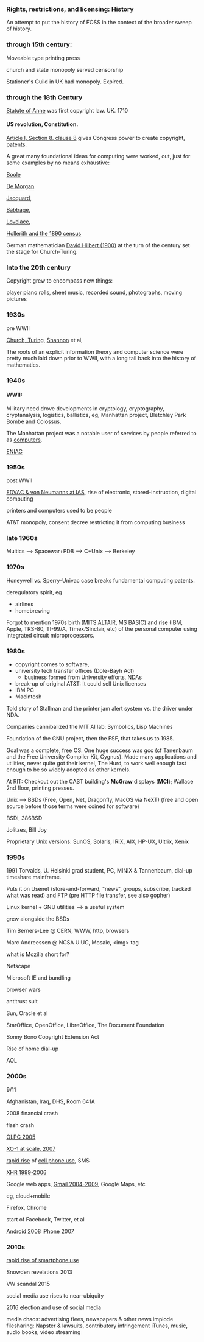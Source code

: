 
### Rights, restrictions, and licensing: History

An attempt to put the history of FOSS in the context of the broader sweep of 
history.

### through 15th century:

Moveable type printing press 

church and state monopoly served censorship

Stationer's Guild in UK had monopoly. Expired.

### through the 18th Century

[Statute of Anne](https://en.wikipedia.org/wiki/Statute_of_Anne) was first copyright law. UK. 1710

#### US revolution, Constitution. 

[Article I, Section 8, clause 8]() gives Congress power to create copyright, patents.

A great many foundational ideas for computing were worked, out, just for
some examples by no means exhaustive:

[Boole](https://en.wikipedia.org/wiki/George_Boole)

[De Morgan](https://en.wikipedia.org/wiki/De_Morgan%27s_laws)

[Jacquard](https://en.wikipedia.org/wiki/Jacquard_loom), 

[Babbage](https://en.wikipedia.org/wiki/Charles_Babbage), 

[Lovelace](https://en.wikipedia.org/wiki/Ada_Lovelace),

[Hollerith and the 1890 census](https://en.wikipedia.org/wiki/Herman_Hollerith)

German mathematician [David Hilbert (1900)](https://en.wikipedia.org/wiki/Hilbert%27s_problems)
at the turn of the century set the stage for Church-Turing.

### Into the 20th century

Copyright grew to encompass new things: 

player piano rolls, sheet music, recorded sound, photographs, moving pictures

### 1930s

pre WWII 

[Church, Turing](https://en.wikipedia.org/wiki/Church%E2%80%93Turing_thesis),
[Shannon](https://en.wikipedia.org/wiki/Claude_Shannon) et al, 

The roots of an explicit information theory and computer science were pretty
much laid down prior to WWII, with a long tail back into the history of
mathematics.

### 1940s

#### WWII:

Military need drove developments in cryptology, cryptography, cryptanalysis,
logistics, ballistics, eg, Manhattan project, Bletchley Park Bombe and
Colossus.

The Manhattan project was a notable user of services by people referred to
as [computers](https://en.wikipedia.org/wiki/Human_computer#Wartime_computing_and_the_invention_of_electronic_computing). 

[ENIAC](https://en.wikipedia.org/wiki/ENIAC)

### 1950s

post WWII 

[EDVAC & von Neumanns at IAS](https://en.wikipedia.org/wiki/IAS_machine), rise of electronic, stored-instruction, digital computing

printers and computers used to be people

AT&T monopoly, consent decree restricting it from computing business

### late 1960s

Multics --> Spacewar+PDB --> C+Unix --> Berkeley

### 1970s 

Honeywell vs. Sperry-Univac case breaks fundamental computing patents.

deregulatory spirit, eg

  * airlines
  * homebrewing

Forgot to mention 1970s birth (MITS ALTAIR, MS BASIC) and rise (IBM, Apple, TRS-80, TI-99/A, Timex/Sinclair, etc) of the personal computer using integrated circuit microprocessors.

### 1980s 

  * copyright comes to software, 
  * university tech transfer offices (Dole-Bayh Act) 
    * business formed from University efforts, NDAs
  * break-up of original AT&T: It could sell Unix licenses
  * IBM PC
  * Macintosh

Told story of Stallman and the printer jam alert system vs. the driver under NDA.

Companies cannibalized the MIT AI lab: Symbolics, Lisp Machines

Foundation of the GNU project, then the FSF, that takes us to 1985.

Goal was a complete, free OS.  One huge success was gcc (cf Tanenbaum and
the Free University Compiler Kit, Cygnus).  Made many applications and
utilities, never quite got their kernel, The Hurd, to work well enough fast
enough to be so widely adopted as other kernels.

At RIT: Checkout out the CAST building's **McGraw** displays (**MCI**); Wallace 2nd floor, printing presses.

Unix --> BSDs (Free, Open, Net, Dragonfly, MacOS via NeXT) (free and open
source before those terms were coined for software)

BSDi, 386BSD

Jolitzes, Bill Joy

Proprietary Unix versions: SunOS, Solaris, IRIX, AIX, HP-UX, Ultrix, Xenix

### 1990s

1991 Torvalds, U. Helsinki grad student, PC, MINIX & Tannenbaum, dial-up timeshare mainframe.

Puts it on Usenet (store-and-forward, "news", groups, subscribe, tracked what was read) and FTP (pre HTTP file transfer, see also gopher)

Linux kernel + GNU utilities --> a useful system

grew alongside the BSDs 

Tim Berners-Lee @ CERN, WWW, http, browsers

Marc Andreessen @ NCSA UIUC, Mosaic, \<img> tag

what is Mozilla short for?

Netscape

Microsoft IE and bundling

browser wars

antitrust suit

Sun, Oracle et al

StarOffice, OpenOffice, LibreOffice, The Document Foundation

Sonny Bono Copyright Extension Act

Rise of home dial-up

AOL

### 2000s

9/11

Afghanistan, Iraq, DHS, Room 641A

2008 financial crash

flash crash

[OLPC 2005](https://en.wikipedia.org/wiki/One_Laptop_per_Child)

[XO-1 at scale, 2007](https://en.wikipedia.org/wiki/OLPC_XO#History)

[rapid rise](https://upload.wikimedia.org/wikipedia/commons/7/7d/Annual_Cell_Phone_Subscriptions_-_United_States_1985_to_2010.jpg) 
of [cell phone use](http://www.bmj.com/content/bmj/344/bmj.e1147/F1.large.jpg), SMS

[XHR 1999-2006](https://en.wikipedia.org/wiki/XMLHttpRequest#History)

Google web apps, [Gmail 2004-2009](https://en.wikipedia.org/wiki/Gmail), Google Maps, etc

eg, cloud+mobile

Firefox, Chrome

start of Facebook, Twitter, et al 

[Android 2008]()
[iPhone 2007]()

### 2010s

[rapid rise of smartphone use](https://www.goboomtown.com/media/Smartphone-Penetration-in-the-US.jpg)

Snowden revelations 2013

VW scandal 2015

social media use rises to near-ubiquity

2016 election and use of social media


media chaos: advertising flees, newspapers & other news implode
filesharing: Napster & lawsuits, contributory infringement
iTunes, music, audio books, video streaming

